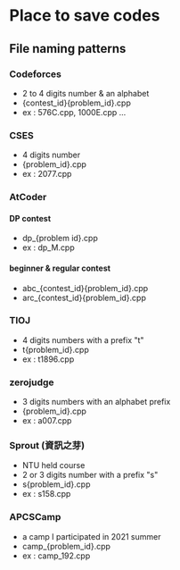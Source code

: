 # Place to save codes
## File naming patterns

### Codeforces
- 2 to 4 digits number & an alphabet
- {contest_id}{problem_id}.cpp
- ex : 576C.cpp, 1000E.cpp ...

### CSES
- 4 digits number
- {problem_id}.cpp
- ex : 2077.cpp

### AtCoder
#### DP contest
- dp_{problem id}.cpp
- ex : dp_M.cpp
#### beginner & regular contest
- abc_{contest_id}{problem_id}.cpp
- arc_{contest_id}{problem_id}.cpp

### TIOJ
- 4 digits numbers with a prefix "t"
- t{problem_id}.cpp
- ex : t1896.cpp

### zerojudge
- 3 digits numbers with an alphabet prefix
- {problem_id}.cpp
- ex : a007.cpp

### Sprout (資訊之芽)
- NTU held course
- 2 or 3 digits number with a prefix "s"
- s{problem_id}.cpp
- ex : s158.cpp

### APCSCamp
- a camp I participated in 2021 summer
- camp_{problem_id}.cpp
- ex : camp_192.cpp



